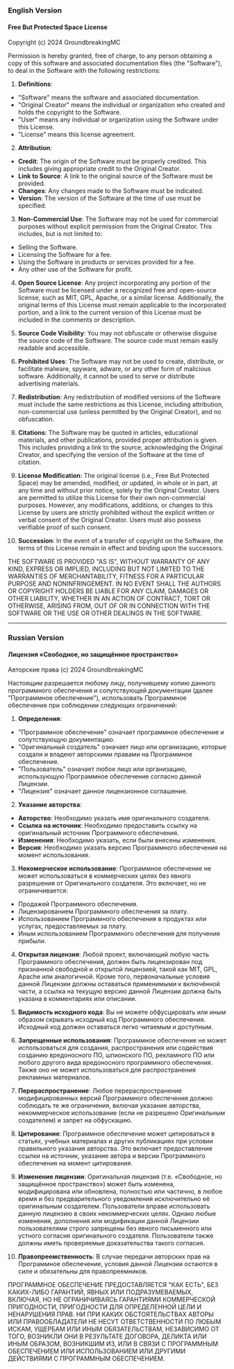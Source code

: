 ### English Version

#### Free But Protected Space License

Copyright (c) 2024 GroundbreakingMC

Permission is hereby granted, free of charge, to any person obtaining a copy 
of this software and associated documentation files (the "Software"), to deal 
in the Software with the following restrictions:

1. **Definitions**:
- "Software" means the software and associated documentation.
- "Original Creator" means the individual or organization who created and holds the copyright to the Software.
- "User" means any individual or organization using the Software under this License.
- "License" means this license agreement.

2. **Attribution**:
- **Credit**: The origin of the Software must be properly credited. This includes giving appropriate credit to the Original Creator.
- **Link to Source**: A link to the original source of the Software must be provided.
- **Changes**: Any changes made to the Software must be indicated.
- **Version**: The version of the Software at the time of use must be specified.

3. **Non-Commercial Use**: The Software may not be used for commercial purposes without explicit permission from the Original Creator. This includes, but is not limited to:
- Selling the Software.
- Licensing the Software for a fee.
- Using the Software in products or services provided for a fee.
- Any other use of the Software for profit.


4. **Open Source License**: Any project incorporating any portion of the Software must be licensed under 
   a recognized free and open-source license, such as MIT, GPL, Apache, or a similar license. Additionally, 
   the original terms of this License must remain applicable to the incorporated portion, and a link 
   to the current version of this License must be included in the comments or description.


5. **Source Code Visibility**: You may not obfuscate or otherwise disguise the source code of the Software. 
   The source code must remain easily readable and accessible.


6. **Prohibited Uses**: The Software may not be used to create, distribute, or facilitate malware, spyware, adware, 
   or any other form of malicious software. Additionally, it cannot be used to serve or distribute advertising materials.


7. **Redistribution**: Any redistribution of modified versions of the Software must include the same restrictions 
   as this License, including attribution, non-commercial use (unless permitted by the Original Creator), and no obfuscation.


8. **Citations**: The Software may be quoted in articles, educational materials, and other publications, provided 
   proper attribution is given. This includes providing a link to the source, acknowledging the Original Creator, 
   and specifying the version of the Software at the time of citation.


9. **License Modification**: The original license (i.e., Free But Protected Space) may be amended, modified, or updated, 
   in whole or in part, at any time and without prior notice, solely by the Original Creator. Users are permitted to utilize 
   this License for their own non-commercial purposes. However, any modifications, additions, or changes to this License 
   by users are strictly prohibited without the explicit written or verbal consent of the Original Creator. 
   Users must also possess verifiable proof of such consent.


10. **Succession**: In the event of a transfer of copyright on the Software, the terms of this License 
   remain in effect and binding upon the successors.

THE SOFTWARE IS PROVIDED "AS IS", WITHOUT WARRANTY OF ANY KIND, EXPRESS OR IMPLIED, 
INCLUDING BUT NOT LIMITED TO THE WARRANTIES OF MERCHANTABILITY, FITNESS FOR A PARTICULAR 
PURPOSE AND NONINFRINGEMENT. IN NO EVENT SHALL THE AUTHORS OR COPYRIGHT HOLDERS BE LIABLE 
FOR ANY CLAIM, DAMAGES OR OTHER LIABILITY, WHETHER IN AN ACTION OF CONTRACT, TORT OR 
OTHERWISE, ARISING FROM, OUT OF OR IN CONNECTION WITH THE SOFTWARE OR THE USE OR OTHER 
DEALINGS IN THE SOFTWARE.

---

### Russian Version

#### Лицензия «Свободное, но защищённое пространство»

Авторские права (c) 2024 GroundbreakingMC

Настоящим разрешается любому лицу, получившему копию данного программного обеспечения 
и сопутствующей документации (далее "Программное обеспечение"), использовать 
Программное обеспечение при соблюдении следующих ограничений:

1. **Определения**:
- "Программное обеспечение" означает программное обеспечение и сопутствующую документацию.
- "Оригинальный создатель" означает лицо или организацию, которые создали и владеют авторскими правами на Программное обеспечение.
- "Пользователь" означает любое лицо или организацию, использующую Программное обеспечение согласно данной Лицензии.
- "Лицензия" означает данное лицензионное соглашение.

2. **Указание авторства**:
- **Авторство**: Необходимо указать имя оригинального создателя.
- **Ссылка на источник**: Необходимо предоставить ссылку на оригинальный источник Программного обеспечения.
- **Изменения**: Необходимо указать, если были внесены изменения.
- **Версия**: Необходимо указать версию Программного обеспечения на момент использования.

3. **Некомерческое использование**: Программное обеспечение не может использоваться в коммерческих целях без явного разрешения от Оригинального создателя. Это включает, но не ограничивается:
- Продажей Программного обеспечения.
- Лицензированием Программного обеспечения за плату.
- Использованием Программного обеспечения в продуктах или услугах, предоставляемых за плату.
- Иным использованием Программного обеспечения для получения прибыли.

4. **Открытая лицензия**: Любой проект, включающий любую часть Программного 
   обеспечения, должен быть лицензирован под признанной свободной и открытой лицензией, 
   такой как MIT, GPL, Apache или аналогичной. Кроме того, первоначальные условия данной 
   Лицензии должны оставаться применимыми к включённой части, а ссылка на текущую версию 
   данной Лицензии должна быть указана в комментариях или описании.


6. **Видимость исходного кода**: Вы не можете обфусцировать или иным образом скрывать исходный 
   код Программного обеспечения. Исходный код должен оставаться легко читаемым и доступным.


8. **Запрещенные использования**: Программное обеспечение не может использоваться для создания, 
   распространения или содействия созданию вредоносного ПО, шпионского ПО, рекламного ПО 
   или любого другого вида вредоносного программного обеспечения. Также оно не может 
   использоваться для распространения рекламных материалов.


10. **Перераспространение**: Любое перераспространение модифицированных версий Программного 
   обеспечения должно соблюдать те же ограничения, включая указание авторства, некоммерческое 
   использование (если не разрешено Оригинальным создателем) и запрет на обфускацию.


11. **Цитирование**: Программное обеспечение может цитироваться в статьях, учебных материалах 
   и других публикациях при условии правильного указания авторства. Это включает предоставление 
   ссылки на источник, указание автора и версии Программного обеспечения на момент цитирования.


12. **Изменение лицензии**: Оригинальная лицензия (т.е. «Свободное, но защищённое пространство») 
   может быть изменена, модифицирована или обновлена, полностью или частично, в любое время и без 
   предварительного уведомления исключительно её оригинальным создателем. Пользователи вправе 
   использовать данную лицензию в своих некоммерческих целях. Однако любые изменения, дополнения 
   или модификации данной Лицензии пользователями строго запрещены без явного письменного 
   или устного согласия оригинального создателя. Пользователи также должны иметь проверяемые 
   доказательства такого согласия.


14. **Правопреемственность**: В случае передачи авторских прав на Программное обеспечение, 
   условия данной Лицензии остаются в силе и обязательны для правопреемников.

ПРОГРАММНОЕ ОБЕСПЕЧЕНИЕ ПРЕДОСТАВЛЯЕТСЯ "КАК ЕСТЬ", БЕЗ КАКИХ-ЛИБО ГАРАНТИЙ, ЯВНЫХ ИЛИ ПОДРАЗУМЕВАЕМЫХ, 
ВКЛЮЧАЯ, НО НЕ ОГРАНИЧИВАЯСЬ ГАРАНТИЯМИ КОММЕРЧЕСКОЙ ПРИГОДНОСТИ, ПРИГОДНОСТИ ДЛЯ ОПРЕДЕЛЕННОЙ ЦЕЛИ 
И НЕНАРУШЕНИЯ ПРАВ. НИ ПРИ КАКИХ ОБСТОЯТЕЛЬСТВАХ АВТОРЫ ИЛИ ПРАВООБЛАДАТЕЛИ НЕ НЕСУТ ОТВЕТСТВЕННОСТИ 
ПО ЛЮБЫМ ИСКАМ, УЩЕРБАМ ИЛИ ИНЫМ ОБЯЗАТЕЛЬСТВАМ, НЕЗАВИСИМО ОТ ТОГО, ВОЗНИКЛИ ОНИ В РЕЗУЛЬТАТЕ ДОГОВОРА, 
ДЕЛИКТА ИЛИ ИНЫМ ОБРАЗОМ, ВОЗНИКШИМ ИЗ, ИЛИ В СВЯЗИ С ПРОГРАММНЫМ ОБЕСПЕЧЕНИЕМ ИЛИ ИСПОЛЬЗОВАНИЕМ 
ИЛИ ДРУГИМИ ДЕЙСТВИЯМИ С ПРОГРАММНЫМ ОБЕСПЕЧЕНИЕМ.